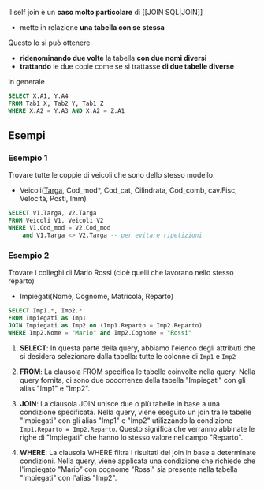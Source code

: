 Il self join è un **caso molto particolare** di [[JOIN SQL|JOIN]]
- mette in relazione **una tabella con se stessa**

Questo lo si può ottenere
- **ridenominando due volte** la tabella **con due nomi diversi**
- **trattando** le due copie come se si trattasse **di due tabelle diverse**

In generale

```sql
SELECT X.A1, Y.A4
FROM Tab1 X, Tab2 Y, Tab1 Z
WHERE X.A2 = Y.A3 AND X.A2 = Z.A1
```

## Esempi
### Esempio 1
Trovare tutte le coppie di veicoli che sono dello stesso modello.
- Veicoli(<u>Targa</u>, Cod_mod\*, Cod_cat, Cilindrata, Cod_comb, cav.Fisc, Velocità, Posti, Imm)

```sql
SELECT V1.Targa, V2.Targa
FROM Veicoli V1, Veicoli V2
WHERE V1.Cod_mod = V2.Cod_mod 
	and V1.Targa <> V2.Targa -- per evitare ripetizioni
```

### Esempio 2
Trovare i colleghi di Mario Rossi (cioè quelli che lavorano nello stesso reparto)
- Impiegati(Nome, Cognome, Matricola, Reparto)

```sql
SELECT Imp1.*, Imp2.*
FROM Impiegati as Imp1 
JOIN Impiegati as Imp2 on (Imp1.Reparto = Imp2.Reparto)
WHERE Imp2.Nome = "Mario" and Imp2.Cognome = "Rossi"
```

1. **SELECT**: In questa parte della query, abbiamo l'elenco degli attributi che si desidera selezionare dalla tabella: tutte le colonne di `Imp1` e `Imp2`
    
2. **FROM**: La clausola FROM specifica le tabelle coinvolte nella query. Nella query fornita, ci sono due occorrenze della tabella "Impiegati" con gli alias "Imp1" e "Imp2".
    
3. **JOIN**: La clausola JOIN unisce due o più tabelle in base a una condizione specificata. Nella query, viene eseguito un join tra le tabelle "Impiegati" con gli alias "Imp1" e "Imp2" utilizzando la condizione `Imp1.Reparto = Imp2.Reparto`. Questo significa che verranno abbinate le righe di "Impiegati" che hanno lo stesso valore nel campo "Reparto".
    
4. **WHERE**: La clausola WHERE filtra i risultati del join in base a determinate condizioni. Nella query, viene applicata una condizione che richiede che l'impiegato "Mario" con cognome "Rossi" sia presente nella tabella "Impiegati" con l'alias "Imp2".